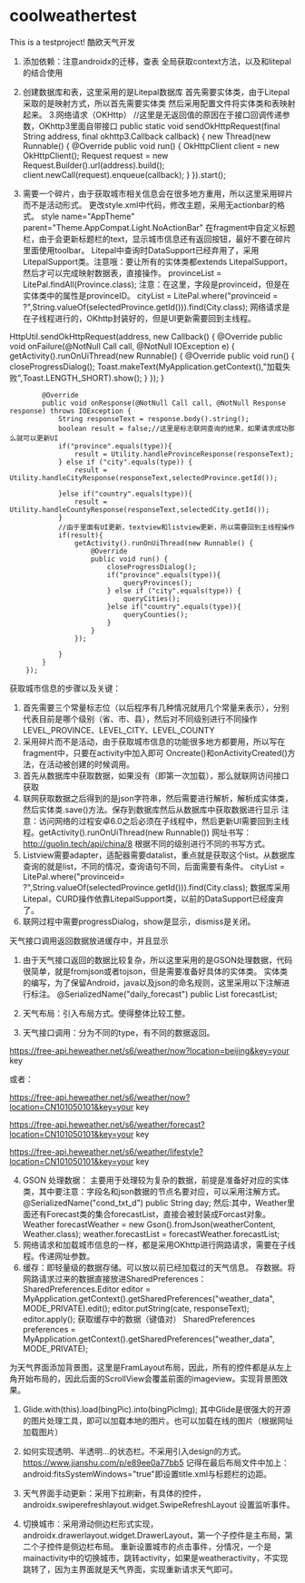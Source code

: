 # coolweathertest
This is a testproject!
酷欧天气开发
1. 添加依赖：注意androidx的迁移，查表
全局获取context方法，以及和litepal的结合使用 
2. 创建数据库和表，这里采用的是Litepal数据库
首先需要实体类，由于Litepal采取的是映射方式，所以首先需要实体类
然后采用配置文件将实体类和表映射起来。
3.网络请求（OKHttp）
//这里是无返回值的原因在于接口回调传递参数，OKhttp3里面自带接口
public static void sendOkHttpRequest(final String address, final okhttp3.Callback callback) {
        new Thread(new Runnable() {
            @Override
            public void run() {
                    OkHttpClient client = new OkHttpClient();
                    Request request = new Request.Builder().url(address).build();
                    client.newCall(request).enqueue(callback);
            }
        }).start();

4. 需要一个碎片，由于获取城市相关信息会在很多地方重用，所以这里采用碎片而不是活动形式。
更改style.xml中代码，修改主题，采用无actionbar的格式。
style name="AppTheme" parent="Theme.AppCompat.Light.NoActionBar"
在fragment中自定义标题栏，由于会更新标题栏的text，显示城市信息还有返回按钮，最好不要在碎片里面使用toolbar。
Litepal中查询时DataSupport已经弃用了，采用LitepalSupport类。注意哦：要让所有的实体类都extends LitepalSupport，然后才可以完成映射数据表，直接操作。
provinceList = LitePal.findAll(Province.class);
注意：在这里，字段是provinceid，但是在实体类中的属性是provinceID。
cityList = LitePal.where("provinceid = ?",String.valueOf(selectedProvince.getId())).find(City.class);
网络请求是在子线程进行的，OKhttp封装好的，但是UI更新需要回到主线程。

HttpUtil.sendOkHttpRequest(address, new Callback() {
            @Override
            public void onFailure(@NotNull Call call, @NotNull IOException e) {
                getActivity().runOnUiThread(new Runnable() {
                    @Override
                    public void run() {
                        closeProgressDialog();
                        Toast.makeText(MyApplication.getContext(),"加载失败",Toast.LENGTH_SHORT).show();
                    }
                });
            }

            @Override
            public void onResponse(@NotNull Call call, @NotNull Response response) throws IOException {
                String responseText = response.body().string();
                boolean result = false;//这里是标志联网查询的结果，如果请求成功那么就可以更新UI
                if("province".equals(type)){
                    result = Utility.handleProvinceResponse(responseText);
                } else if ("city".equals(type)) {
                    result = Utility.handleCityResponse(responseText,selectedProvince.getId());

                }else if("country".equals(type)){
                    result = Utility.handleCountyResponse(responseText,selectedCity.getId());
                }
                //由于里面有UI更新，textview和listview更新，所以需要回到主线程操作
                if(result){
                    getActivity().runOnUiThread(new Runnable() {
                        @Override
                        public void run() {
                            closeProgressDialog();
                            if("province".equals(type)){
                                queryProvinces();
                            } else if ("city".equals(type)) {
                                queryCities();
                            }else if("country".equals(type)){
                                queryCounties();
                            }
                        }
                    });

                }
            }
        });
获取城市信息的步骤以及关键：
1.	首先需要三个常量标志位（以后程序有几种情况就用几个常量来表示），分别代表目前是哪个级别（省、市、县），然后对不同级别进行不同操作
LEVEL_PROVINCE、LEVEL_CITY、LEVEL_COUNTY
2.	采用碎片而不是活动，由于获取城市信息的功能很多地方都要用，所以写在fragment中，只要在activity中加入即可
Oncreate()和onActivityCreated()方法，在活动被创建的时候调用。
3.	首先从数据库中获取数据，如果没有（即第一次加载），那么就联网访问接口获取
4.	联网获取数据之后得到的是json字符串，然后需要进行解析，解析成实体类，然后实体类.save()方法。保存到数据库然后从数据库中获取数据进行显示
注意：访问网络的过程安卓6.0之后必须在子线程中，然后更新UI需要回到主线程。getActivity().runOnUiThread(new Runnable())
网址书写：http://guolin.tech/api/china/8
根据不同的级别进行不同的书写方式。
5.	Listview需要adapter，适配器需要datalist，重点就是获取这个list。从数据库查询的就是list，不同的情况，查询语句不同，后面需要有条件。
cityList = LitePal.where("provinceid= ?",String.valueOf(selectedProvince.getId())).find(City.class);
数据库采用Litepal，CURD操作依靠LitepalSupport类，以前的DataSupport已经废弃了。
6.	联网过程中需要progressDialog，show是显示，dismiss是关闭。


天气接口调用返回数据放进缓存中，并且显示
1.	由于天气接口返回的数据比较复杂，所以这里采用的是GSON处理数据，代码很简单，就是fromjson或者tojson，但是需要准备好具体的实体类。
实体类的编写，为了保留Android，java以及json的命名规则，这里采用以下注解进行标注。
@SerializedName("daily_forecast")
public List<Forecast> forecastList;
2.	天气布局：引入布局方式。使得整体比较工整。
 
3.	天气接口调用：分为不同的type，有不同的数据返回。

https://free-api.heweather.net/s6/weather/now?location=beijing&key=your key

或者：

https://free-api.heweather.net/s6/weather/now?location=CN101050101&key=your key

 
https://free-api.heweather.net/s6/weather/forecast?location=CN101050101&key=your key

 
https://free-api.heweather.net/s6/weather/lifestyle?location=CN101050101&key=your key
 
4.	GSON 处理数据：
主要用于处理较为复杂的数据，前提是准备好对应的实体类，其中要注意：字段名和json数据的节点名要对应，可以采用注解方式。
@SerializedName("cond_txt_d")
public String day;
然后:其中，Weather里面还有Forecast类的集合forecastList，直接会被封装成Forcast对象。
Weather forecastWeather = new Gson().fromJson(weatherContent, Weather.class);
weather.forecastList = forecastWeather.forecastList;
5.	网络请求和加载城市信息的一样，都是采用OKhttp进行网路请求，需要在子线程。传递网址参数。
6.	缓存：即轻量级的数据存储。可以放以前已经加载过的天气信息。
存数据。将网路请求过来的数据直接放进SharedPreferences：
SharedPreferences.Editor editor = MyApplication.getContext().getSharedPreferences("weather_data", MODE_PRIVATE).edit();
editor.putString(cate, responseText);
editor.apply();
获取缓存中的数据（键值对）
SharedPreferences preferences = MyApplication.getContext().getSharedPreferences("weather_data", MODE_PRIVATE);

为天气界面添加背景图，这里是FramLayout布局，因此，所有的控件都是从左上角开始布局的，因此后面的ScrollView会覆盖前面的imageview。实现背景图效果。
1.	Glide.with(this).load(bingPic).into(bingPicImg);
其中Glide是很强大的开源的图片处理工具，即可以加载本地的图片。也可以加载在线的图片（根据网址加载图片）
2.	如何实现透明、半透明…的状态栏。不采用引入design的方式。
https://www.jianshu.com/p/e89ee0a77bb5
记得在最后布局文件中加上：
 android:fitsSystemWindows="true"即设置title.xml与标题栏的边距。
 
3.	天气界面手动更新：采用下拉刷新，有具体的控件，androidx.swiperefreshlayout.widget.SwipeRefreshLayout
设置监听事件。
4.	切换城市：采用滑动侧边栏形式实现，androidx.drawerlayout.widget.DrawerLayout，第一个子控件是主布局，第二个子控件是侧边栏布局。
重新设置城市的点击事件，分情况，一个是mainactivity中的切换城市，跳转activity，如果是weatheractivity，不实现跳转了，因为主界面就是天气界面，实现重新请求天气即可。


